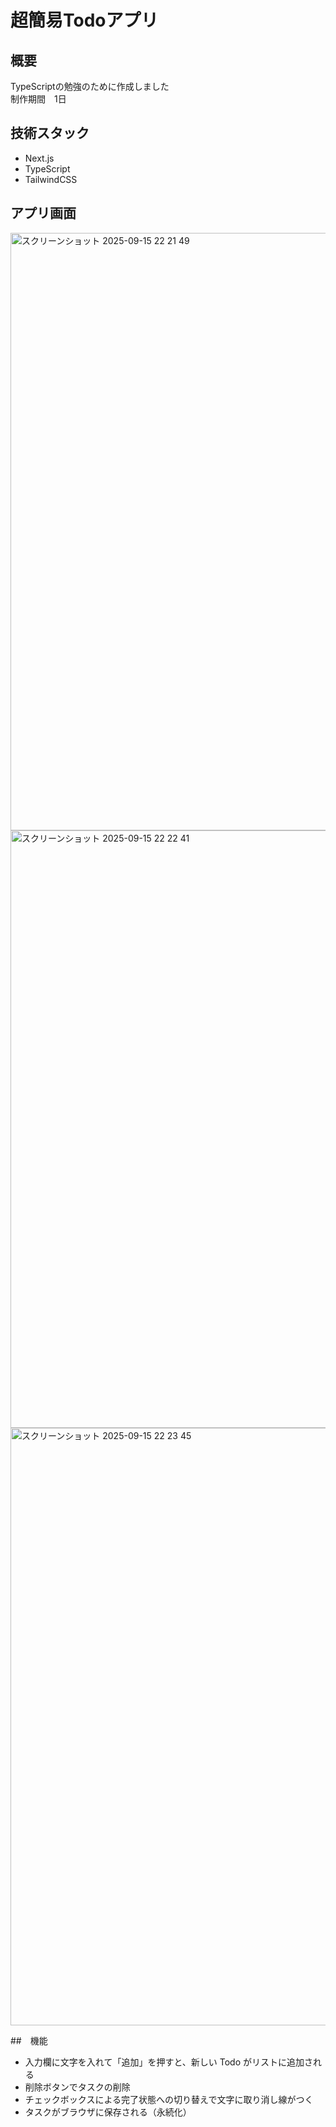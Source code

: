 # 超簡易Todoアプリ

## 概要
TypeScriptの勉強のために作成しました<br/>
制作期間　1日

## 技術スタック
- Next.js
- TypeScript
- TailwindCSS

## アプリ画面

<img width="1470" height="956" alt="スクリーンショット 2025-09-15 22 21 49" src="https://github.com/user-attachments/assets/7ba0479c-270a-4baf-82d3-880bdacaf9c0" />

<img width="1470" height="956" alt="スクリーンショット 2025-09-15 22 22 41" src="https://github.com/user-attachments/assets/35f885c5-fa33-4126-bcb6-1264cb06cd90" />

<img width="1470" height="956" alt="スクリーンショット 2025-09-15 22 23 45" src="https://github.com/user-attachments/assets/e8bff949-0c0c-48bd-b0bf-e5f793b06a97" />

##　機能
- 入力欄に文字を入れて「追加」を押すと、新しい Todo がリストに追加される
- 削除ボタンでタスクの削除
- チェックボックスによる完了状態への切り替えで文字に取り消し線がつく
- タスクがブラウザに保存される（永続化）

